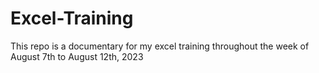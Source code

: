 # Excel-Training
This repo is a documentary for my excel training throughout the week of August 7th to August 12th, 2023
